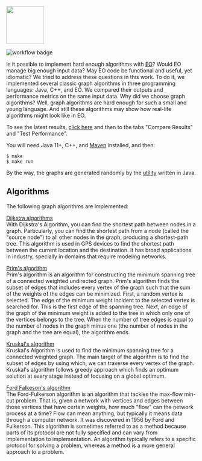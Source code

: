 <img src="https://www.yegor256.com/images/books/elegant-objects/cactus.svg" height="100px" />

![workflow badge](https://github.com/potatmen/eo-graphs/actions/workflows/run-tests.yml/badge.svg)

Is it possible to implement hard enough algorithms with [EO](https://github.com/cqfn/eo)? Would EO manage big enough input data? May EO code be functional and useful, yet idiomatic? We tried to address these questions in this work. To do it, we implemented several classic graph algorithms in three programming languages: Java, C++, and EO. We compared their outputs and performance metrics on the same input data. Why did we choose graph algorithms? Well, graph algorithms are hard enough for such a small and young language. And still these algorithms may show how real-life algorithms might look like in EO.

To see the latest results, [click here](https://github.com/HSE-Eolang/eo_graphs/actions/workflows/run-tests.yml) and then to the tabs "Compare Results" and "Test Performance".

You will need Java 11+, C++, and [Maven](https://maven.apache.org/) installed, and then:

```
$ make
$ make run
```

By the way, the graphs are generated randomly by the [utility](https://github.com/potatmen/eo-graphs/blob/master/src/java/generator/GraphGenerator.java) written in Java.

## Algorithms

The following graph algorithms are implemented:

[Dijkstra algorithms](https://www.freecodecamp.org/news/dijkstras-shortest-path-algorithm-visual-introduction/)
<br/>
With Dijkstra's Algorithm, you can find the shortest path between nodes in a graph. Particularly, you can find the shortest path from a node (called the "source node") to all other nodes in the graph, producing a shortest-path tree.
This algorithm is used in GPS devices to find the shortest path between the current location and the destination. It has broad applications in industry, specially in domains that require modeling networks.

[Prim's algorithm](https://www.geeksforgeeks.org/prims-minimum-spanning-tree-mst-greedy-algo-5/)
<br/>
Prim's algorithm is an algorithm for constructing the minimum spanning tree of a connected weighted undirected graph. Prim's algorithm finds the subset of edges that includes every vertex of the graph such that the sum of the weights of the edges can be minimized.
First, a random vertex is selected. The edge of the minimum weight incident to the selected vertex is searched for. This is the first edge of the spanning tree.
Next, an edge of the graph of the minimum weight is added to the tree in which only one of the vertices belongs to the tree.
When the number of tree edges is equal to the number of nodes in the graph minus one (the number of nodes in the graph and the tree are equal), the algorithm ends.

[Kruskal's algorithm](https://www.geeksforgeeks.org/kruskals-minimum-spanning-tree-algorithm-greedy-algo-2/)
<br/>
Kruskal's Algorithm is used to find the minimum spanning tree for a connected weighted graph. The main target of the algorithm is to find the subset of edges by using which, we can traverse every vertex of the graph. Kruskal's algorithm follows greedy approach which finds an optimum solution at every stage instead of focusing on a global optimum.

[Ford Falkeson's algorithm](https://www.geeksforgeeks.org/ford-fulkerson-algorithm-for-maximum-flow-problem/)
<br/>
The Ford-Fulkerson algorithm is an algorithm that tackles the max-flow min-cut problem. That is, given a network with vertices and edges between those vertices that have certain weights, how much "flow" can the network process at a time? Flow can mean anything, but typically it means data through a computer network.
It was discovered in 1956 by Ford and Fulkerson. This algorithm is sometimes referred to as a method because parts of its protocol are not fully specified and can vary from implementation to implementation. An algorithm typically refers to a specific protocol for solving a problem, whereas a method is a more general approach to a problem.
